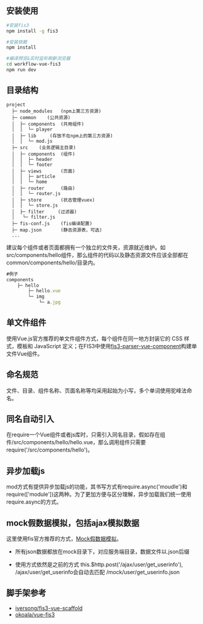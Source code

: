 ## 安装使用

```bash
#安装fis3
npm install -g fis3

#安装依赖
npm install

#编译预览&实时监听刷新浏览器
cd workflow-vue-fis3
npm run dev

```

## 目录结构

```
project
  ├─ node_modules   (npm上第三方资源)  
  ├─ common    (公共资源)
  │  ├─ components  (共用组件)
  │  │  └─ player
  │  ├─ lib     (存放不在npm上的第三方资源)
  │  │  └─ mod.js
  ├─ src    (业务逻辑主目录)
  │  ├─ components  (组件)
  │  │  ├─ header
  │  │  └─ footer
  │  ├─ views       (页面)
  │  │  ├─ article
  │  │  └─ home
  │  ├─ router      (路由)
  │  │  └─ router.js
  │  ├─ store       (状态管理vuex)
  │  │  └─ store.js
  │  ├─ filter     (过滤器)
  │   └─ filter.js
  ├─ fis-conf.js    (fis编译配置)
  ├─ map.json       (静态资源表，可选)
  ...
```
建议每个组件或者页面都拥有一个独立的文件夹，资源就近维护。如src/components/hello组件，那么组件的代码以及静态资源文件应该全部都在common/components/hello/目录内。
```javascript
#例子
components
    ├─ hello
        ├─ hello.vue
        └─ img
            └─ a.jpg
```

## 单文件组件

使用Vue.js官方推荐的单文件组件方式，每个组件在同一地方封装它的 CSS 样式，模板和 JavaScript 定义；在FIS3中使用[fis3-parser-vue-component](https://github.com/ccqgithub/fis3-parser-vue-component)构建单文件Vue组件。

## 命名规范

文件、目录、组件名称、页面名称等均采用起始为小写，多个单词使用驼峰法命名。


## 同名自动引入

在require一个Vue组件或者js库时，只需引入同名目录，假如存在组件/src/components/hello/hello.vue，那么调用组件只需要require('/src/components/hello')。

## 异步加载js

mod方式有提供异步加载js的功能，其书写方式有require.async('moudle')和require(['module'])这两种。为了更加方便与区分理解，异步加载我们统一使用require.async的方式。

## mock假数据模拟，包括ajax模拟数据

  这里使用fis官方推荐的方式，[Mock假数据模拟](http://fis.baidu.com/fis3/docs/node-mock.html)。

  * 所有json数据都放在mock目录下，对应服务端目录，数据文件以.json后缀

  * 使用方式依然是之前的方式 this.$http.post('/ajax/user/get_userinfo'), /ajax/user/get_userinfo会自动去匹配 /mock/user/get_userinfo.json


## 脚手架参考
- [iversong/fis3-vue-scaffold](https://github.com/iversong/fis3-vue-scaffold)
- [okoala/vue-fis3](https://github.com/okoala/vue-fis3)
